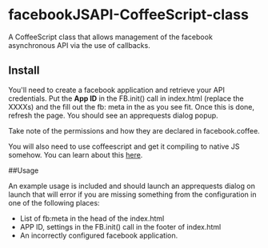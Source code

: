 facebookJSAPI-CoffeeScript-class
================================

A CoffeeScript class that allows management of the facebook asynchronous API via the use of callbacks.

## Install

You'll need to create a facebook application and retrieve your API credentials. Put the **App ID**
in the FB.init() call in index.html (replace the XXXXs) and the fill out the fb: meta in the <head> as you see fit.
Once this is done, refresh the page. You should see an apprequests dialog popup.

Take note of the permissions and how they are declared in facebook.coffee.

You will also need to use coffeescript and get it compiling to native JS somehow. You can learn about this
[here](http://coffeescript.org/).

##Usage

An example usage is included and should launch an apprequests dialog on launch that will error if you are missing
something from the configuration in one of the following places:

* List of fb:meta in the head of the index.html
* APP ID, settings in the FB.init() call in the footer of index.html
* An incorrectly configured facebook application.

